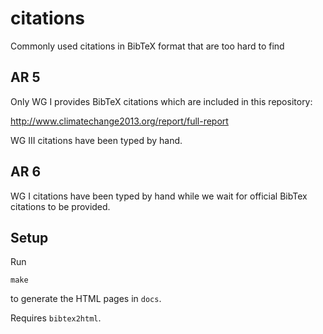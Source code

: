# citations

Commonly used citations in BibTeX format that are too hard to find

## AR 5

Only WG I provides BibTeX citations which are included in this repository:

http://www.climatechange2013.org/report/full-report

WG III citations have been typed by hand.

## AR 6

WG I citations have been typed by hand while we wait for official BibTex citations to be provided.

## Setup

Run

```
make
```

to generate the HTML pages in `docs`.

Requires `bibtex2html`.
